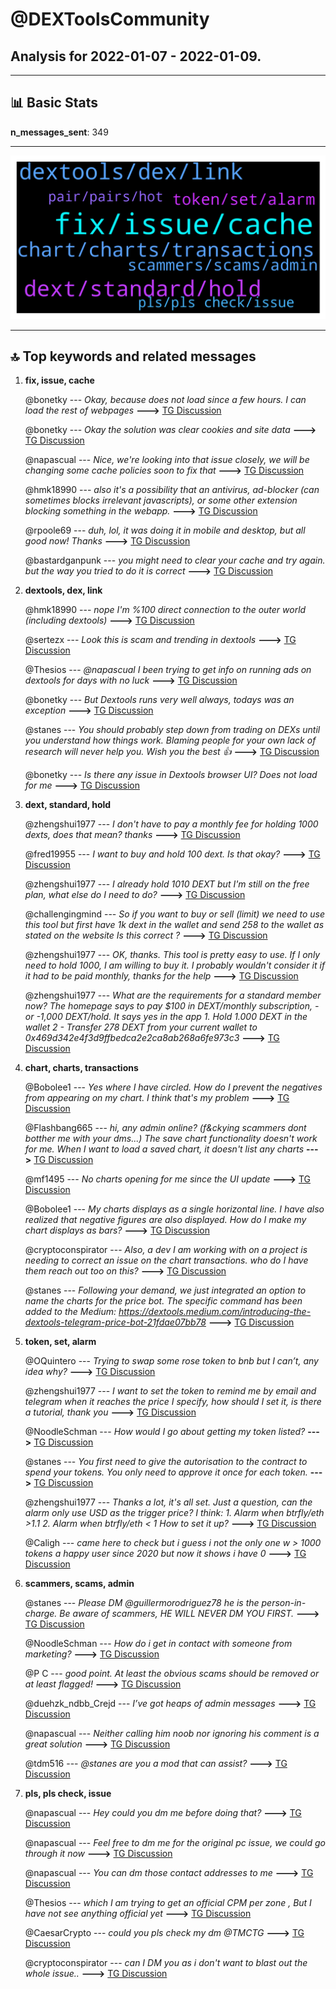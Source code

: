 # **@DEXToolsCommunity**
 ## Analysis for **2022-01-07** - **2022-01-09**.

---

## 📊 **Basic Stats**

**n_messages_sent**: 349

---
![wordcloud](DEXToolsCommunity_2Days_wordcloud.png)

---


## 🔝 **Top keywords and related messages**

1. **fix, issue, cache**

    @bonetky --- *Okay, because does not load since a few hours. I can load the rest of webpages* **--->** [TG Discussion](https://t.me/DEXToolsCommunity/323246)

    @bonetky --- *Okay the solution was clear cookies and site data* **--->** [TG Discussion](https://t.me/DEXToolsCommunity/323249)

    @napascual --- *Nice, we're looking into that issue closely, we will be changing some cache policies soon to fix that* **--->** [TG Discussion](https://t.me/DEXToolsCommunity/323269)

    @hmk18990 --- *also it's a possibility that an antivirus, ad-blocker (can sometimes blocks irrelevant javascripts), or some other extension blocking something in the webapp.* **--->** [TG Discussion](https://t.me/DEXToolsCommunity/322386)

    @rpoole69 --- *duh, lol, it was doing it in mobile and desktop, but all good now! Thanks* **--->** [TG Discussion](https://t.me/DEXToolsCommunity/322933)

    @bastardganpunk --- *you might need to clear your cache and try again. but the way you tried to do it is correct* **--->** [TG Discussion](https://t.me/DEXToolsCommunity/322894)

2. **dextools, dex, link**

    @hmk18990 --- *nope I'm %100 direct connection to the outer world (including dextools)* **--->** [TG Discussion](https://t.me/DEXToolsCommunity/322390)

    @sertezx --- *Look this is scam and trending in dextools* **--->** [TG Discussion](https://t.me/DEXToolsCommunity/322763)

    @Thesios --- *@napascual I been trying to get info on running ads on dextools for days with no luck* **--->** [TG Discussion](https://t.me/DEXToolsCommunity/322613)

    @bonetky --- *But Dextools runs very well always, todays was an exception* **--->** [TG Discussion](https://t.me/DEXToolsCommunity/323268)

    @stanes --- *You should probably step down from trading on DEXs until you understand how things work.  Blaming people for your own lack of research will never help you. Wish you the best 👍* **--->** [TG Discussion](https://t.me/DEXToolsCommunity/322643)

    @bonetky --- *Is there any issue in Dextools browser UI? Does not load for me* **--->** [TG Discussion](https://t.me/DEXToolsCommunity/323236)

3. **dext, standard, hold**

    @zhengshui1977 --- *I don't have to pay a monthly fee for holding 1000 dexts, does that mean? thanks* **--->** [TG Discussion](https://t.me/DEXToolsCommunity/323438)

    @fred19955 --- *I want to buy and hold 100 dext. Is that okay?* **--->** [TG Discussion](https://t.me/DEXToolsCommunity/322495)

    @zhengshui1977 --- *I already hold 1010 DEXT but I'm still on the free plan, what else do I need to do?* **--->** [TG Discussion](https://t.me/DEXToolsCommunity/323452)

    @challengingmind --- *So if you want to buy or sell (limit) we need to use this tool but first have 1k dext in the wallet and send 258 to the wallet as stated on the website    Is this correct ?* **--->** [TG Discussion](https://t.me/DEXToolsCommunity/323078)

    @zhengshui1977 --- *OK, thanks. This tool is pretty easy to use. If I only need to hold 1000, I am willing to buy it. I probably wouldn't consider it if it had to be paid monthly, thanks for the help* **--->** [TG Discussion](https://t.me/DEXToolsCommunity/323441)

    @zhengshui1977 --- *What are the requirements for a standard member now? The homepage says to pay $100 in DEXT/monthly subscription, -or -1,000 DEXT/hold. It says yes in the app 1. Hold 1.000 DEXT in the wallet 2 - Transfer 278 DEXT from your current wallet to 0x469d342e4f3d9ffbedca2e2ca8ab268a6fe973c3* **--->** [TG Discussion](https://t.me/DEXToolsCommunity/323436)

4. **chart, charts, transactions**

    @Bobolee1 --- *Yes where I have circled. How do I prevent the negatives from appearing on my chart. I think that's my problem* **--->** [TG Discussion](https://t.me/DEXToolsCommunity/322916)

    @Flashbang665 --- *hi, any admin online? (f&ckying scammers dont botther me with your dms...)  The save chart functionality doesn't work for me. When I want to load a saved chart, it doesn't list any charts* **--->** [TG Discussion](https://t.me/DEXToolsCommunity/322449)

    @mf1495 --- *No charts opening for me since the UI update* **--->** [TG Discussion](https://t.me/DEXToolsCommunity/322433)

    @Bobolee1 --- *My charts displays as a single horizontal line. I have also realized that negative figures are also displayed. How do I make my chart displays as bars?* **--->** [TG Discussion](https://t.me/DEXToolsCommunity/322854)

    @cryptoconspirator --- *Also, a dev I am working with on a project is needing to correct an issue on the chart transactions. who do I have them reach out too on this?* **--->** [TG Discussion](https://t.me/DEXToolsCommunity/322922)

    @stanes --- *Following your demand, we just integrated an option to name the charts for the price bot.  The specific command has been added to the Medium: https://dextools.medium.com/introducing-the-dextools-telegram-price-bot-21fdae07bb78* **--->** [TG Discussion](https://t.me/DEXToolsCommunity/322484)

5. **token, set, alarm**

    @OQuintero --- *Trying to swap some rose token to bnb but I can’t, any idea why?* **--->** [TG Discussion](https://t.me/DEXToolsCommunity/322505)

    @zhengshui1977 --- *I want to set the token to remind me by email and telegram when it reaches the price I specify, how should I set it, is there a tutorial, thank you* **--->** [TG Discussion](https://t.me/DEXToolsCommunity/323465)

    @NoodleSchman --- *How would I go about getting my token listed?* **--->** [TG Discussion](https://t.me/DEXToolsCommunity/323403)

    @stanes --- *You first need to give the autorisation to the contract to spend your tokens.  You only need to approve it once for each token.* **--->** [TG Discussion](https://t.me/DEXToolsCommunity/322880)

    @zhengshui1977 --- *Thanks a lot, it's all set. Just a question, can the alarm only use USD as the trigger price? I think: 1. Alarm when btrfly/eth >1.1 2. Alarm when btrfly/eth < 1 How to set it up?* **--->** [TG Discussion](https://t.me/DEXToolsCommunity/323473)

    @Caligh --- *came here to check but i guess i not the only one w > 1000 tokens a happy user since 2020 but now it shows i have 0* **--->** [TG Discussion](https://t.me/DEXToolsCommunity/323516)

6. **scammers, scams, admin**

    @stanes --- *Please DM @guillermorodriguez78 he is the person-in-charge.  Be aware of scammers, HE WILL NEVER DM YOU FIRST.* **--->** [TG Discussion](https://t.me/DEXToolsCommunity/323410)

    @NoodleSchman --- *How do i get in contact with someone from marketing?* **--->** [TG Discussion](https://t.me/DEXToolsCommunity/323409)

    @P C --- *good point. At least the obvious scams should be removed or at least flagged!* **--->** [TG Discussion](https://t.me/DEXToolsCommunity/322633)

    @duehzk_ndbb_Crejd --- *I’ve got heaps of admin messages* **--->** [TG Discussion](https://t.me/DEXToolsCommunity/323379)

    @napascual --- *Neither calling him noob nor ignoring his comment is a great solution* **--->** [TG Discussion](https://t.me/DEXToolsCommunity/322689)

    @tdm516 --- *@stanes are you a mod that can assist?* **--->** [TG Discussion](https://t.me/DEXToolsCommunity/323050)

7. **pls, pls check, issue**

    @napascual --- *Hey could you dm me before doing that?* **--->** [TG Discussion](https://t.me/DEXToolsCommunity/322591)

    @napascual --- *Feel free to dm me for the original pc issue, we could go through it now* **--->** [TG Discussion](https://t.me/DEXToolsCommunity/322593)

    @napascual --- *You can dm those contact addresses to me* **--->** [TG Discussion](https://t.me/DEXToolsCommunity/322532)

    @Thesios --- *which I am trying to get an official CPM per zone , But I have not see anything official yet* **--->** [TG Discussion](https://t.me/DEXToolsCommunity/322711)

    @CaesarCrypto --- *could you pls check my dm @TMCTG* **--->** [TG Discussion](https://t.me/DEXToolsCommunity/323102)

    @cryptoconspirator --- *can I DM you as i don't want to blast out the whole issue..* **--->** [TG Discussion](https://t.me/DEXToolsCommunity/322924)

